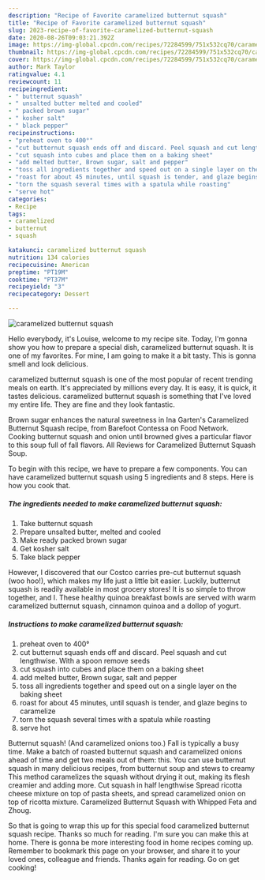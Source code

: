 ```yaml
---
description: "Recipe of Favorite caramelized butternut squash"
title: "Recipe of Favorite caramelized butternut squash"
slug: 2023-recipe-of-favorite-caramelized-butternut-squash
date: 2020-08-26T09:03:21.392Z
image: https://img-global.cpcdn.com/recipes/72284599/751x532cq70/caramelized-butternut-squash-recipe-main-photo.jpg
thumbnail: https://img-global.cpcdn.com/recipes/72284599/751x532cq70/caramelized-butternut-squash-recipe-main-photo.jpg
cover: https://img-global.cpcdn.com/recipes/72284599/751x532cq70/caramelized-butternut-squash-recipe-main-photo.jpg
author: Mark Taylor
ratingvalue: 4.1
reviewcount: 11
recipeingredient:
- " butternut squash"
- " unsalted butter melted and cooled"
- " packed brown sugar"
- " kosher salt"
- " black pepper"
recipeinstructions:
- "preheat oven to 400°"
- "cut butternut squash ends off and discard. Peel squash and cut lengthwise. With a spoon remove seeds"
- "cut squash into cubes and place them on a baking sheet"
- "add melted butter, Brown sugar, salt and pepper"
- "toss all ingredients together and speed out on a single layer on the baking sheet"
- "roast for about 45 minutes, until squash is tender, and glaze begins to caramelize"
- "torn the squash several times with a spatula while roasting"
- "serve hot"
categories:
- Recipe
tags:
- caramelized
- butternut
- squash

katakunci: caramelized butternut squash 
nutrition: 134 calories
recipecuisine: American
preptime: "PT19M"
cooktime: "PT37M"
recipeyield: "3"
recipecategory: Dessert

---
```



![caramelized butternut squash](https://img-global.cpcdn.com/recipes/72284599/751x532cq70/caramelized-butternut-squash-recipe-main-photo.jpg)

Hello everybody, it's Louise, welcome to my recipe site. Today, I'm gonna show you how to prepare a special dish, caramelized butternut squash. It is one of my favorites. For mine, I am going to make it a bit tasty. This is gonna smell and look delicious.

caramelized butternut squash is one of the most popular of recent trending meals on earth. It's appreciated by millions every day. It is easy, it is quick, it tastes delicious. caramelized butternut squash is something that I've loved my entire life. They are fine and they look fantastic.

Brown sugar enhances the natural sweetness in Ina Garten&#39;s Caramelized Butternut Squash recipe, from Barefoot Contessa on Food Network. Cooking butternut squash and onion until browned gives a particular flavor to this soup full of fall flavors. All Reviews for Caramelized Butternut Squash Soup.


To begin with this recipe, we have to prepare a few components. You can have caramelized butternut squash using 5 ingredients and 8 steps. Here is how you cook that.

<!--inarticleads1-->

##### The ingredients needed to make caramelized butternut squash:

1. Take  butternut squash
1. Prepare  unsalted butter, melted and cooled
1. Make ready  packed brown sugar
1. Get  kosher salt
1. Take  black pepper


However, I discovered that our Costco carries pre-cut butternut squash (woo hoo!), which makes my life just a little bit easier. Luckily, butternut squash is readily available in most grocery stores! It is so simple to throw together, and I. These healthy quinoa breakfast bowls are served with warm caramelized butternut squash, cinnamon quinoa and a dollop of yogurt. 

<!--inarticleads2-->

##### Instructions to make caramelized butternut squash:

1. preheat oven to 400°
1. cut butternut squash ends off and discard. Peel squash and cut lengthwise. With a spoon remove seeds
1. cut squash into cubes and place them on a baking sheet
1. add melted butter, Brown sugar, salt and pepper
1. toss all ingredients together and speed out on a single layer on the baking sheet
1. roast for about 45 minutes, until squash is tender, and glaze begins to caramelize
1. torn the squash several times with a spatula while roasting
1. serve hot


Butternut squash! (And caramelized onions too.) Fall is typically a busy time. Make a batch of roasted butternut squash and caramelized onions ahead of time and get two meals out of them: this. You can use butternut squash in many delicious recipes, from butternut soup and stews to creamy This method caramelizes the squash without drying it out, making its flesh creamier and adding more. Cut squash in half lengthwise Spread ricotta cheese mixture on top of pasta sheets, and spread caramelized onion on top of ricotta mixture. Caramelized Butternut Squash with Whipped Feta and Zhoug. 

So that is going to wrap this up for this special food caramelized butternut squash recipe. Thanks so much for reading. I'm sure you can make this at home. There is gonna be more interesting food in home recipes coming up. Remember to bookmark this page on your browser, and share it to your loved ones, colleague and friends. Thanks again for reading. Go on get cooking!
